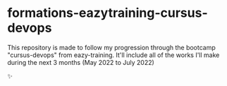 # formations-eazytraining-cursus-devops
This repository is made to follow my progression through the bootcamp "cursus-devops" from eazy-training. It'll include all of the works I'll make during the next 3 months (May 2022 to July 2022)

:sparkles: